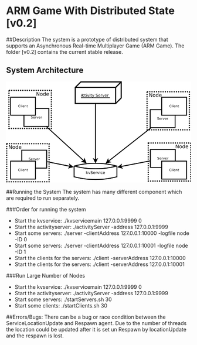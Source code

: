 # ARM Game With Distributed State [v0.2]

##Description
The system is a prototype of distributed system that supports an Asynchronous Real-time Multiplayer Game (ARM Game). 
The folder [v0.2] contains the current stable release.

## System Architecture
![Alt text](https://github.com/Neo-X/DistributedSystems/blob/master/FinalReport/images/client-distributed-server-model-Activity.svg "System Architecture")


##Running the System
The system has many different component which are required to run separately.

###Order for running the system

- Start the kvservice: ./kvservicemain 127.0.0.1:9999 0
- Start the activityserver: ./activityServer -address 127.0.0.1:9999
- Start some servers: ./server -clientAddress 127.0.0.1:10000 -logfile node -ID 0
- Start some servers: ./server -clientAddress 127.0.0.1:10001 -logfile node -ID 1
- Start the clients for the servers: ./client -serverAddress 127.0.0.1:10000
- Start the clients for the servers: ./client -serverAddress 127.0.0.1:10001

###Run Large Number of Nodes

- Start the kvservice: ./kvservicemain 127.0.0.1:9999 0
- Start the activityserver: ./activityServer -address 127.0.0.1:9999
- Start some servers: ./startServers.sh 30
- Start some clients: ./startClients.sh 30



##Errors/Bugs:
There can be a bug or race condition between the ServiceLocationUpdate and Respawn agent. Due to the number of threads the location could be updated after it is set un Respawn by locationUpdate and the respawn is lost.

